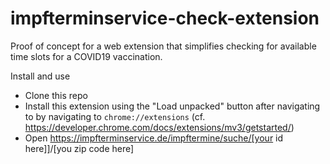 # impfterminservice-check-extension

Proof of concept for a web extension that simplifies checking for available time slots for a COVID19 vaccination.

Install and use
- Clone this repo
- Install this extension using the "Load unpacked" button after navigating to by navigating to `chrome://extensions` (cf. <https://developer.chrome.com/docs/extensions/mv3/getstarted/>)
- Open https://impfterminservice.de/impftermine/suche/[your id here]]/[you zip code here]
